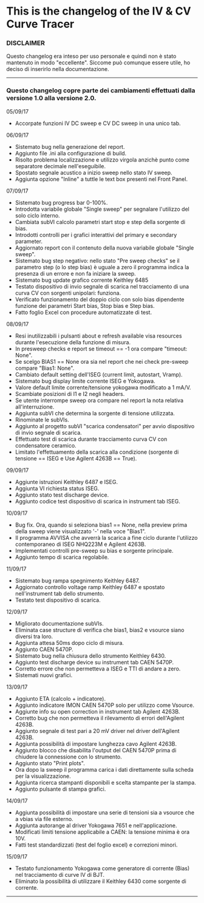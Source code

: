 # This is the changelog of the IV & CV Curve Tracer

### DISCLAIMER
Questo changelog era inteso per uso personale e quindi non è stato mantenuto in modo "eccellente". Siccome può comunque essere utile, ho deciso di inserirlo nella documentazione.

---

### Questo changelog copre parte dei cambiamenti effettuati dalla versione 1.0 alla versione 2.0.

05/09/17
+ Accorpate funzioni IV DC sweep e CV DC sweep in una unico tab.

06/09/17
+ Sistemato bug nella generazione del report.
+ Aggiunto file .ini alla configurazione di build.
+ Risolto problema localizzazione e utilizzo virgola anzichè punto come separatore decimale nell'eseguibile.
+ Spostato segnale acustico a inizio sweep nello stato IV sweep.
+ Aggiunta opzione "Inline" a tuttle le text box presenti nel Front Panel.

07/09/17
+ Sistemato bug progress bar 0-100%.
+ Introdotta variabile globale "Single sweep" per segnalare l'utilizzo del solo ciclo interno.
+ Cambiata subVI calcolo parametri start stop e step della sorgente di bias.
+ Introdotti controlli per i grafici interattivi del primary e secondary parameter.
+ Aggiornato report con il contenuto della nuova variabile globale "Single sweep".
+ Sistemato bug step negativo: nello stato "Pre sweep checks" se il parametro step (o lo step bias) è uguale a zero il programma indica la presenza di un errore e non fa iniziare la sweep.
+ Sistemato bug update grafico corrente Keithley 6485
+ Testato dispositivo di invio segnale di scarica nel tracciamento di una curva CV con sorgenti unipolari: funziona.
+ Verificato funzionamento del doppio ciclo con solo bias dipendente funzione dei parametri Start bias, Stop bias e Step bias.
+ Fatto foglio Excel con procedure automatizzate di test.

08/09/17
+ Resi inutilizzabili i pulsanti about e refresh available visa resources durante l'esecuzione della funzione di misura.
+ In presweep checks e report se timeout == -1 ora compare "timeout: None".
+ Se scelgo BIAS1 == None ora sia nel report che nei check pre-sweep compare "Bias1: None".
+ Cambiato default setting dell'ISEG (current limit, autostart, Vramp).
+ Sistemato bug display limite corrente ISEG e Yokogawa.
+ Valore default limite corrente/tensione yokogawa modificato a 1 mA/V.
+ Scambiate posizioni di I1 e I2 negli headers.
+ Se utente interrompe sweep ora compare nel report la nota relativa all'interruzione.
+ Aggiunta subVI che determina la sorgente di tensione utilizzata.
+ Rinominate le subVIs.
+ Aggiunto al progetto subVI "scarica condensatori" per avvio dispositivo di invio segnale di scarica.
+ Effettuato test di scarica durante tracciamento curva CV con condensatore ceramico.
+ Limitato l'effettuamento della scarica alla condizione (sorgente di tensione == ISEG e Use Agilent 4263B == True).


09/09/17
+ Aggiunte istruzioni Keithley 6487 e ISEG.
+ Aggiunta VI richiesta status ISEG.
+ Aggiunto stato test discharge device.
+ Aggiunto codice test dispositivo di scarica in instrument tab ISEG.

10/09/17
+ Bug fix. Ora, quando si seleziona bias1 == None, nella preview prima della sweep viene visualizzato '-' nella voce "Bias1".
+ Il programma AVVISA che avverrà la scarica a fine ciclo durante l'utilizzo contemporaneo di ISEG NHQ223M e Agilent 4263B.
+ Implementati controlli pre-sweep su bias e sorgente principale.
+ Aggiunto tempo di scarica regolabile.

11/09/17
+ Sistemato bug rampa spegnimento Keithley 6487.
+ Aggiornato controllo voltage ramp Keithley 6487 e spostato nell'instrument tab dello strumento.
+ Testato test dispositivo di scarica.

12/09/17
+ Migliorato documentazione subVIs.
+ Eliminata case structure di verifica che bias1, bias2 e vsource siano diversi tra loro.
+ Aggiunta attesa 50ms dopo ciclo di misura.
+ Aggiunto CAEN 5470P.
+ Sistemato bug nella chiusura dello strumento Keithley 6430.
+ Aggiunto test discharge device su instrument tab CAEN 5470P.
+ Corretto errore che non permetteva a ISEG e TTI di andare a zero.
+ Sistemati nuovi grafici.

13/09/17
+ Aggiunto ETA (calcolo + indicatore).
+ Aggiunto indicatore IMON CAEN 5470P solo per utilizzo come Vsource.
+ Aggiunte info su open correction in instrument tab Agilent 4263B.
+ Corretto bug che non permetteva il rilevamento di errori dell'Agilent 4263B.
+ Aggiunto segnale di test pari a 20 mV driver nel driver dell'Agilent 4263B.
+ Aggiunta possibilità di impostare lunghezza cavo Agilent 4263B.
+ Aggiunto blocco che disabilita l'output del CAEN 5470P prima di chiudere la connessione con lo strumento.
+ Aggiunto stato "Print plots".
+ Ora dopo la sweep il programma carica i dati direttamente sulla scheda per la visualizzazione.
+ Aggiunta ricerca stampanti disponibili e scelta stampante per la stampa.
+ Aggiunto pulsante di stampa grafici.

14/09/17
+ Aggiunta possibilità di impostare una serie di tensioni sia a vsource che a vbias via file esterno.
+ Aggiunta autorange al driver Yokogawa 7651 e nell'applicazione.
+ Modificati limiti tensione applicabile a CAEN: la tensione minima è ora 10V.
+ Fatti test standardizzati (test del foglio excel) e correzioni minori.

15/09/17
+ Testato funzionamento Yokogawa come generatore di corrente (Bias) nel tracciamento di curve IV di BJT.
+ Eliminato la possibilità di utilizzare il Keithley 6430 come sorgente di corrente.

---
